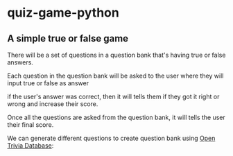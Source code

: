 # quiz-game-python

## A simple true or false game

There will be a set of questions in a question bank that's having true or false answers.

Each question in the question bank will be asked to the user where they will input true or false as answer

if the user's answer was correct, then it will tells them if they got it right or wrong and increase their score. 

Once all the questions are asked from the question bank, it will tells the user their final score.

We can generate different questions to create question bank using [Open Trivia Database](https://opentdb.com/):
